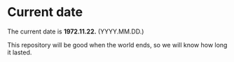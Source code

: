 # Current date

The current date is **1972.11.22.** (YYYY.MM.DD.)

This repository will be good when the world ends, so we will know how long it lasted.
